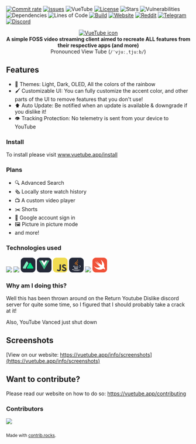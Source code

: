 [![Commit rate](https://img.shields.io/github/commit-activity/m/Frontesque/VueTube?label=Commits)](https://github.com/Frontesque/VueTube/commits/main)
[![issues](https://img.shields.io/github/issues/Frontesque/VueTube)](https://github.com/Frontesque/VueTube/issues)
![VueTube](https://img.shields.io/github/languages/count/Frontesque/VueTube)
[![License](https://img.shields.io/github/license/Frontesque/VueTube)](https://github.com/Frontesque/VueTube/blob/main/LICENSE)
![Stars](https://img.shields.io/github/stars/Frontesque/VueTube)
![Vulnerabilities](https://img.shields.io/snyk/vulnerabilities/github/FrontEsque/VueTube)
![Dependencies](https://img.shields.io/librariesio/github/Frontesque/VueTube)
![Lines of Code](https://img.shields.io/tokei/lines/github/Frontesque/VueTube)
[![Build](https://github.com/Frontesque/VueTube/actions/workflows/ci.yml/badge.svg)](https://github.com/Frontesque/VueTube/actions/workflows/ci.yml)
[![Website](https://img.shields.io/website?down_message=offline&up_message=online&url=https%3A%2F%2Fvuetube.app)](https://vuetube.app)
[![Reddit](https://img.shields.io/reddit/subreddit-subscribers/vuetube?label=r%2FVuetube&logo=reddit&logoColor=white)](https://reddit.com/r/vuetube)
[![Telegram](https://img.shields.io/endpoint?color=neon&style=flat&url=https%3A%2F%2Ftg.sumanjay.workers.dev%2Fvuetube)](https://t.me/VueTube)
[![Discord](https://img.shields.io/discord/946587366242533377?label=Discord&style=flat&logo=discord&logoColor=white)](https://discord.gg/7P8KJrdd5W)

<p align="center">
  <a href="https://vuetube.app/">
    <img src="https://cdn.discordapp.com/attachments/751596360108605500/963045605071028274/vuetube-logo.svg" alt="VueTube icon" width="500"/>
  </a>
</br>
<strong>A simple FOSS video streaming client aimed to recreate ALL features from their respective apps (and more)</strong>
</br>
Pronounced View Tube (<code>/ˈvjuːˌtjuːb/</code>)
</p>

## Features
- 🎨 Themes: Light, Dark, OLED, All the colors of the rainbow
- 🖌️ Customizable UI: You can fully customize the accent color, and other parts of the UI to remove features that you don't use!
- ⬆️ Auto Update: Be notified when an update is available & downgrade if you dislike it!
- 👁️ Tracking Protection: No telemetry is sent from your device to YouTube

### Install
To install please visit www.vuetube.app/install

### Plans
- 🔍 Advanced Search
- 🗞️ Locally store watch history
- 📺 A custom video player
- ✂️ Shorts
- 🧑 Google account sign in
- 🖼️ Picture in picture mode
- and more!

### Technologies used

<a href="https://capacitorjs.com/solution/vue"><img src="https://cdn.discordapp.com/attachments/953538236716814356/955694368742834176/Capacitator-Dark.svg" height=40/></a> <a href="https://vuetifyjs.com/"><img src="https://cdn.discordapp.com/attachments/953538236716814356/955694368956760074/Vuetify-Dark.svg" height=40/></a> <a href="https://nuxtjs.org/"><img src="https://github.com/tandpfun/skill-icons/raw/main/icons/NuxtJS-Dark.svg" height=40/></a> <a href="https://vuejs.org/"><img src="https://github.com/tandpfun/skill-icons/raw/main/icons/VueJS-Dark.svg" height=40/></a> <a href="https://javascript.com/"><img src="https://github.com/tandpfun/skill-icons/raw/main/icons/JavaScript.svg" height=40/></a> <a href="https://java.com/"><img src="https://github.com/tandpfun/skill-icons/raw/main/icons/Java-Dark.svg" height=40/></a> <a href="https://gradle.com/"><img src="https://cdn.discordapp.com/attachments/810799100940255260/955691550560636958/Gradle.svg" height=40/></a> <a href="https://developer.apple.com/swift/"><img src="https://github.com/tandpfun/skill-icons/raw/main/icons/Swift.svg" height=40/></a>

### Why am I doing this?
Well this has been thrown around on the Return Youtube Dislike discord server for quite some time, so I figured that I should probably take a crack at it!

Also, YouTube Vanced just shut down

## Screenshots
[View on our website: https://vuetube.app/info/screenshots](https://vuetube.app/info/screenshots)

## Want to contribute?
Please read our website on how to do so: https://vuetube.app/contributing

### Contributors
<a href="https://github.com/Frontesque/VueTube/graphs/contributors">
  <img src="https://contrib.rocks/image?repo=Frontesque/VueTube" />
</a>

<sub>Made with [contrib.rocks](https://contrib.rocks). </sub>
